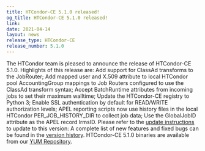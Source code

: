 ```yaml
---
title: HTCondor-CE 5.1.0 released!
og_title: HTCondor-CE 5.1.0 released!
link: 
date: 2021-04-14
layout: news
release_type: HTCondor-CE
release_number: 5.1.0
---
```


The HTCondor team is pleased to announce the release of HTCondor-CE 5.1.0.  Highlights of this release are: Add support for ClassAd transforms to the JobRouter; Add mapped user and X.509 attribute to local HTCondor pool AccountingGroup mappings to Job Routers configured to use the ClassAd transform syntax; Accept BatchRuntime attributes from incoming jobs to set their maximum walltime; Update the HTCondor-CE registry to Python 3; Enable SSL authentication by default for READ/WRITE authorization levels; APEL reporting scripts now use history files in the local HTCondor PER_JOB_HISTORY_DIR to collect job data; Use the GlobalJobID attribute as the APEL record lrmsID.  Please refer to the <a href="https://htcondor.github.io/htcondor-ce/v5/releases/#updating-to-htcondor-ce-5"> update instructions</a> to update to this version:  A complete list of new features and fixed bugs can be found in the <a href="https://htcondor.github.io/htcondor-ce/v5/releases/#510"> version history</a>. HTCondor-CE 5.1.0 binaries are available from our <a href="http://htcondor.org/yum/">YUM Repository</a>. 
